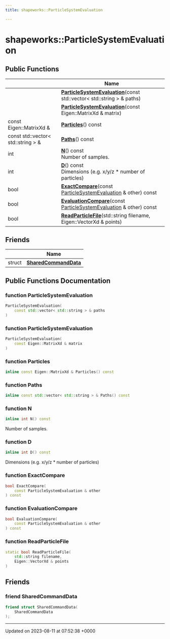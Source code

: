 ```yaml
---
title: shapeworks::ParticleSystemEvaluation

---
```


# shapeworks::ParticleSystemEvaluation





## Public Functions

|                | Name           |
| -------------- | -------------- |
| | **[ParticleSystemEvaluation](../Classes/classshapeworks_1_1ParticleSystemEvaluation.md#function-particlesystemevaluation)**(const std::vector< std::string > & paths) |
| | **[ParticleSystemEvaluation](../Classes/classshapeworks_1_1ParticleSystemEvaluation.md#function-particlesystemevaluation)**(const Eigen::MatrixXd & matrix) |
| const Eigen::MatrixXd & | **[Particles](../Classes/classshapeworks_1_1ParticleSystemEvaluation.md#function-particles)**() const |
| const std::vector< std::string > & | **[Paths](../Classes/classshapeworks_1_1ParticleSystemEvaluation.md#function-paths)**() const |
| int | **[N](../Classes/classshapeworks_1_1ParticleSystemEvaluation.md#function-n)**() const<br>Number of samples.  |
| int | **[D](../Classes/classshapeworks_1_1ParticleSystemEvaluation.md#function-d)**() const<br>Dimensions (e.g. x/y/z * number of particles)  |
| bool | **[ExactCompare](../Classes/classshapeworks_1_1ParticleSystemEvaluation.md#function-exactcompare)**(const [ParticleSystemEvaluation](../Classes/classshapeworks_1_1ParticleSystemEvaluation.md) & other) const |
| bool | **[EvaluationCompare](../Classes/classshapeworks_1_1ParticleSystemEvaluation.md#function-evaluationcompare)**(const [ParticleSystemEvaluation](../Classes/classshapeworks_1_1ParticleSystemEvaluation.md) & other) const |
| bool | **[ReadParticleFile](../Classes/classshapeworks_1_1ParticleSystemEvaluation.md#function-readparticlefile)**(std::string filename, Eigen::VectorXd & points) |

## Friends

|                | Name           |
| -------------- | -------------- |
| struct | **[SharedCommandData](../Classes/classshapeworks_1_1ParticleSystemEvaluation.md#friend-sharedcommanddata)**  |

## Public Functions Documentation

### function ParticleSystemEvaluation

```cpp
ParticleSystemEvaluation(
    const std::vector< std::string > & paths
)
```


### function ParticleSystemEvaluation

```cpp
ParticleSystemEvaluation(
    const Eigen::MatrixXd & matrix
)
```


### function Particles

```cpp
inline const Eigen::MatrixXd & Particles() const
```


### function Paths

```cpp
inline const std::vector< std::string > & Paths() const
```


### function N

```cpp
inline int N() const
```

Number of samples. 

### function D

```cpp
inline int D() const
```

Dimensions (e.g. x/y/z * number of particles) 

### function ExactCompare

```cpp
bool ExactCompare(
    const ParticleSystemEvaluation & other
) const
```


### function EvaluationCompare

```cpp
bool EvaluationCompare(
    const ParticleSystemEvaluation & other
) const
```


### function ReadParticleFile

```cpp
static bool ReadParticleFile(
    std::string filename,
    Eigen::VectorXd & points
)
```


## Friends

### friend SharedCommandData

```cpp
friend struct SharedCommandData(
    SharedCommandData 
);
```


-------------------------------

Updated on 2023-08-11 at 07:52:38 +0000